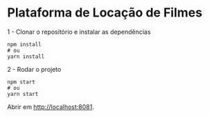 # Plataforma de Locação de Filmes

1 - Clonar o repositório e instalar as dependências 
```
npm install
# ou
yarn install
```

2 - Rodar o projeto

```
npm start
# ou
yarn start
```

Abrir em [http://localhost:8081](http://localhost:8081).